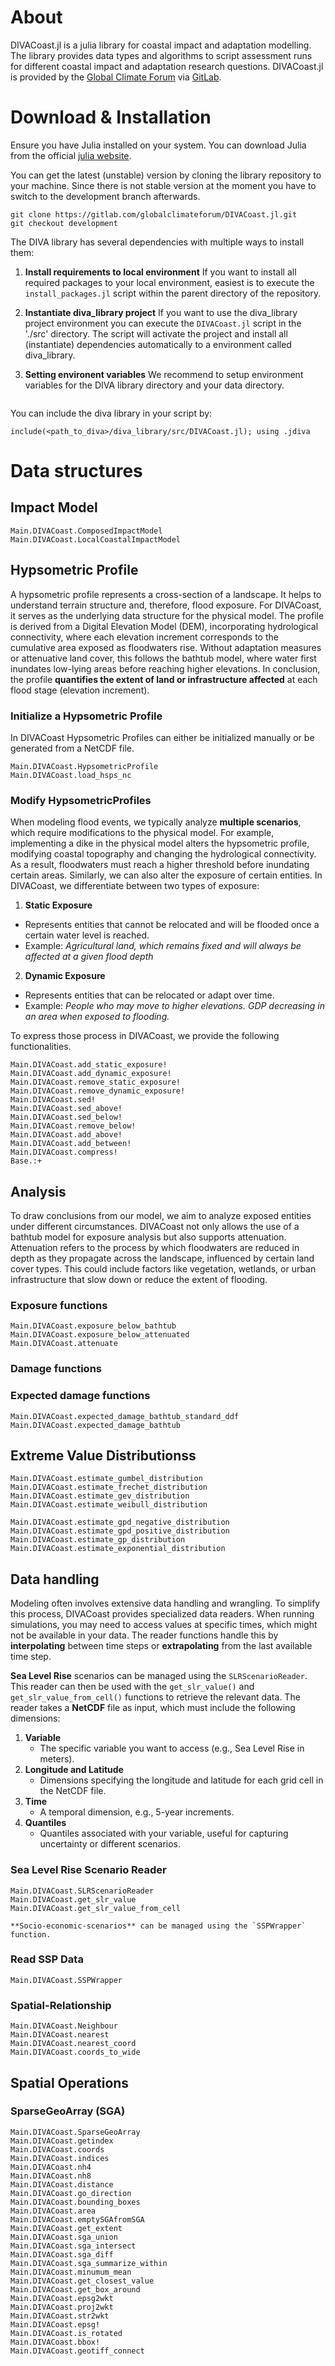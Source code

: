 # About
DIVACoast.jl is a julia library for coastal impact and adaptation modelling. The library provides data types and algorithms to script assessment runs for different coastal impact and adaptation research questions. DIVACoast.jl is provided by the [Global Climate Forum](https://globalclimateforum.org/) via [GitLab](https://gitlab.com/globalclimateforum/diva_library).

# Download & Installation
Ensure you have Julia installed on your system. You can download Julia from the official [julia website](https://julialang.org). 

You can get the latest (unstable) version by cloning the library repository to your machine. Since there is not stable version at the moment you have to switch to the development branch afterwards.

```
git clone https://gitlab.com/globalclimateforum/DIVACoast.jl.git
git checkout development
```

The DIVA library has several dependencies with multiple ways to install them:

1. __Install requirements to local environment__
    If you want to install all required packages to your local environment, easiest is to execute the `install_packages.jl` script within the parent directory of the repository.

2. __Instantiate diva_library project__
    If you want to use the diva_library project environment you can execute the `DIVACoast.jl` script in the './src' directory. The script will activate the project and install all (instantiate) dependencies automatically to a environment called diva_library.

3. __Setting environent variables__
    We recommend to setup environment variables for the DIVA library directory and your data directory.
    ```

You can include the diva library in your script by:
```
include(<path_to_diva>/diva_library/src/DIVACoast.jl); using .jdiva
```

# Data structures
## Impact Model
```@docs
Main.DIVACoast.ComposedImpactModel
Main.DIVACoast.LocalCoastalImpactModel
```

## Hypsometric Profile
A hypsometric profile represents a cross-section of a landscape. It helps to understand terrain structure and, therefore, flood exposure.
For DIVACoast, it serves as the underlying data structure for the physical model. The profile is derived from a Digital Elevation Model (DEM), incorporating hydrological connectivity, where each elevation increment corresponds to the cumulative area exposed as floodwaters rise.
Without adaptation measures or attenuative land cover, this follows the bathtub model, where water first inundates low-lying areas before reaching higher elevations. In conclusion, the profile **quantifies the extent of land or infrastructure affected** at each flood stage (elevation increment).

### Initialize a Hypsometric Profile
In DIVACoast Hypsometric Profiles can either be initialized manually or be generated from a NetCDF file.
```@docs
Main.DIVACoast.HypsometricProfile
Main.DIVACoast.load_hsps_nc
```
### Modify HypsometricProfiles
When modeling flood events, we typically analyze **multiple scenarios**, which require modifications to the physical model.
For example, implementing a dike in the physical model alters the hypsometric profile, modifying coastal topography and changing the hydrological connectivity. As a result, floodwaters must reach a higher threshold before inundating certain areas. Similarly, we can also alter the exposure of certain entities. In DIVACoast, we differentiate between two types of exposure:

1. **Static Exposure**
- Represents entities that cannot be relocated and will be flooded once a certain water level is reached.
- Example: *Agricultural land, which remains fixed and will always be affected at a given flood depth*
2. **Dynamic Exposure**
- Represents entities that can be relocated or adapt over time.
- Example: *People who may move to higher elevations. GDP decreasing in an area when exposed to flooding.*

To express those process in DIVACoast, we provide the following functionalities.
```@docs
Main.DIVACoast.add_static_exposure!
Main.DIVACoast.add_dynamic_exposure!
Main.DIVACoast.remove_static_exposure!
Main.DIVACoast.remove_dynamic_exposure!
Main.DIVACoast.sed!
Main.DIVACoast.sed_above!
Main.DIVACoast.sed_below!
Main.DIVACoast.remove_below!
Main.DIVACoast.add_above!
Main.DIVACoast.add_between!
Main.DIVACoast.compress!
Base.:+
```

## Analysis
To draw conclusions from our model, we aim to analyze exposed entities under different circumstances. DIVACoast not only allows the use of a bathtub model for exposure analysis but also supports attenuation.
Attenuation refers to the process by which floodwaters are reduced in depth as they propagate across the landscape, influenced by certain land cover types. This could include factors like vegetation, wetlands, or urban infrastructure that slow down or reduce the extent of flooding.

### Exposure functions
```@docs
Main.DIVACoast.exposure_below_bathtub
Main.DIVACoast.exposure_below_attenuated
Main.DIVACoast.attenuate
```
### Damage functions


### Expected damage functions
```@docs
Main.DIVACoast.expected_damage_bathtub_standard_ddf
Main.DIVACoast.expected_damage_bathtub
```

##  Extreme Value Distributionss
```@docs
Main.DIVACoast.estimate_gumbel_distribution
Main.DIVACoast.estimate_frechet_distribution
Main.DIVACoast.estimate_gev_distribution
Main.DIVACoast.estimate_weibull_distribution

Main.DIVACoast.estimate_gpd_negative_distribution
Main.DIVACoast.estimate_gpd_positive_distribution
Main.DIVACoast.estimate_gp_distribution
Main.DIVACoast.estimate_exponential_distribution
```

## Data handling
Modeling often involves extensive data handling and wrangling. To simplify this process, DIVACoast provides specialized data readers. When running simulations, you may need to access values at specific times, which might not be available in your data. The reader functions handle this by **interpolating** between time steps or **extrapolating** from the last available time step.

**Sea Level Rise** scenarios can be managed using the `SLRScenarioReader`. This reader can then be used with the `get_slr_value()` and `get_slr_value_from_cell()` functions to retrieve the relevant data. The reader takes a **NetCDF** file as input, which must include the following dimensions:

1. **Variable**  
   - The specific variable you want to access (e.g., Sea Level Rise in meters).
2. **Longitude and Latitude**  
   - Dimensions specifying the longitude and latitude for each grid cell in the NetCDF file.
3. **Time**  
   - A temporal dimension, e.g., 5-year increments.
4. **Quantiles**  
   - Quantiles associated with your variable, useful for capturing uncertainty or different scenarios.

### Sea Level Rise Scenario Reader
```@docs
Main.DIVACoast.SLRScenarioReader
Main.DIVACoast.get_slr_value
Main.DIVACoast.get_slr_value_from_cell

**Socio-economic-scenarios** can be managed using the `SSPWrapper` function. 

```
### Read SSP Data
```@docs
Main.DIVACoast.SSPWrapper
```

### Spatial-Relationship
```@docs
Main.DIVACoast.Neighbour
Main.DIVACoast.nearest
Main.DIVACoast.nearest_coord
Main.DIVACoast.coords_to_wide
```


## Spatial Operations
### SparseGeoArray (SGA)
```@docs
Main.DIVACoast.SparseGeoArray
Main.DIVACoast.getindex
Main.DIVACoast.coords
Main.DIVACoast.indices
Main.DIVACoast.nh4
Main.DIVACoast.nh8
Main.DIVACoast.distance
Main.DIVACoast.go_direction
Main.DIVACoast.bounding_boxes
Main.DIVACoast.area
Main.DIVACoast.emptySGAfromSGA
Main.DIVACoast.get_extent
Main.DIVACoast.sga_union
Main.DIVACoast.sga_intersect
Main.DIVACoast.sga_diff
Main.DIVACoast.sga_summarize_within
Main.DIVACoast.minumum_mean
Main.DIVACoast.get_closest_value
Main.DIVACoast.get_box_around
Main.DIVACoast.epsg2wkt
Main.DIVACoast.proj2wkt
Main.DIVACoast.str2wkt
Main.DIVACoast.epsg!
Main.DIVACoast.is_rotated
Main.DIVACoast.bbox!
Main.DIVACoast.geotiff_connect
```


